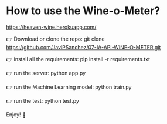 # How to use the Wine-o-Meter?

https://heaven-wine.herokuapp.com/

👉 Download or clone the repo: git clone https://github.com/JaviPSanchez/07-IA-API-WINE-O-METER.git

👉 install all the requirements: pip install -r requirements.txt

👉 run the server: python app.py

👉 run the Machine Learning model: python train.py

👉 run the test: python test.py

Enjoy! 👏
